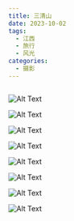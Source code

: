 ```yaml
---
title: 三清山
date: 2023-10-02
tags:
  - 江西
  - 旅行
  - 风光
categories:
  - 摄影
---
```


<img src="https://www.ohpooh.space/%E6%91%84%E5%BD%B1%2F%E4%B8%89%E6%B8%85%E5%B1%B1%2Fhaou-1057381.jpg" alt="">

<!-- more -->

![Alt Text](https://www.ohpooh.space/%E6%91%84%E5%BD%B1%2F%E4%B8%89%E6%B8%85%E5%B1%B1%2Fhaou-1047277.jpg)

![Alt Text](https://www.ohpooh.space/%E6%91%84%E5%BD%B1%2F%E4%B8%89%E6%B8%85%E5%B1%B1%2Fhaou-1047294.jpg)

![Alt Text](https://www.ohpooh.space/%E6%91%84%E5%BD%B1%2F%E4%B8%89%E6%B8%85%E5%B1%B1%2Fhaou-1047306.jpg)

![Alt Text](https://www.ohpooh.space/%E6%91%84%E5%BD%B1%2F%E4%B8%89%E6%B8%85%E5%B1%B1%2Fhaou-1047315.jpg)

![Alt Text](https://www.ohpooh.space/%E6%91%84%E5%BD%B1%2F%E4%B8%89%E6%B8%85%E5%B1%B1%2Fhaou-1047332.jpg)

![Alt Text](https://www.ohpooh.space/%E6%91%84%E5%BD%B1%2F%E4%B8%89%E6%B8%85%E5%B1%B1%2Fhaou-1057357.jpg)

![Alt Text](https://www.ohpooh.space/%E6%91%84%E5%BD%B1%2F%E4%B8%89%E6%B8%85%E5%B1%B1%2Fhaou-1057389.jpg)

![Alt Text](https://www.ohpooh.space/%E6%91%84%E5%BD%B1%2F%E4%B8%89%E6%B8%85%E5%B1%B1%2Fhaou-1057425.jpg)
